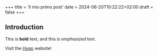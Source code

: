 +++
title = 'Il mio primo post'
date = 2024-06-20T10:22:22+02:00
draft = false
+++

## Introduction

This is **bold** text, and this is *emphasized* text.

Visit the [Hugo](https://gohugo.io) website!
